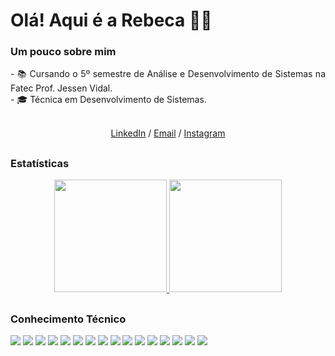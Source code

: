 # Olá! Aqui é a Rebeca 👋🏽
<div align="justify">
 <h3 align="left">Um pouco sobre mim </h3>
  <div style="display: inline_block">
  <div>
  - 📚 Cursando o 5º semestre de Análise e Desenvolvimento de Sistemas na Fatec Prof. Jessen Vidal.
  <br>
  - 🎓 Técnica em Desenvolvimento de Sistemas.
  <br><br>
 </div>

<p align='center'>
  <a href='https://www.linkedin.com/in/rebeca-gama-/'>LinkedIn</a> / <a href='mailto:rebecagamam@gmail.com'>Email</a> / <a href='https://www.instagram.com/rebeca__gama/'>Instagram</a>
</p>

 ##
 
<h3 align="left"> Estatísticas </h3> 

<div align="center">
  <a href="https://github.com/RebecaGama">
    <img height="180em" src="https://github-readme-stats.vercel.app/api?username=RebecaGama&show_icons=true&theme=dracula" />
    <img height="180em" src="https://github-readme-stats.vercel.app/api/top-langs/?username=RebecaGama&layout=compact&theme=dracula" />
  </a>
</div>

 ##
 
<h3 align="left"> 	Conhecimento Técnico </h3> 
   <img src="https://img.shields.io/badge/HTML5-E34F26?style=for-the-badge&logo=html5&logoColor=white" target="_blank">
   <img src="https://img.shields.io/badge/CSS3-1572B6?style=for-the-badge&logo=css3&logoColor=white" target="_blank">
   <img src="https://img.shields.io/badge/JavaScript-323330?style=for-the-badge&logo=javascript&logoColor=F7DF1E" target="_blank">
   <img src="https://img.shields.io/badge/TypeScript-007ACC?style=for-the-badge&logo=typescript&logoColor=white" target="_blank">
   <img src="https://img.shields.io/badge/React-20232A?style=for-the-badge&logo=react&logoColor=61DAFB" target="_blank"> 
   <img src="https://img.shields.io/badge/React_Native-20232A?style=for-the-badge&logo=react&logoColor=61DAFB" target="_blank">
   <img src="https://img.shields.io/badge/Node.js-339933?style=for-the-badge&logo=nodedotjs&logoColor=white" target="_blank">
   <img src="https://img.shields.io/badge/Python-323330?style=for-the-badge&logo=python&logoColor=blue" target="_blank">
   <img src="https://img.shields.io/badge/java-FFD43B?style=for-the-badge&logo=openjdk&logoColor=white" target="_blank">
   <img src="https://img.shields.io/badge/Bootstrap-563D7C?style=for-the-badge&logo=bootstrap&logoColor=white" target="_blank">
   <img src="https://img.shields.io/badge/Material--UI-0081CB?style=for-the-badge&logo=material-ui&logoColor=white" target="_blank">
   <img src="https://img.shields.io/badge/MySQL-005C84?style=for-the-badge&logo=mysql&logoColor=white" target="_blank">
   <img src="https://img.shields.io/badge/PostgreSQL-316192?style=for-the-badge&logo=postgresql&logoColor=white" target="_blank">
   <img src="https://img.shields.io/badge/Canva-%2300C4CC.svg?&style=for-the-badge&logo=Canva&logoColor=white" target="_blank">
   <img src="https://img.shields.io/badge/Figma-F24E1E?style=for-the-badge&logo=figma&logoColor=white" target="_blank">
   <img src="https://img.shields.io/badge/Netlify-00C7B7?&style=for-the-badge&logo=netlify&logoColor=white" target="_blank">
